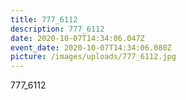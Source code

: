 ```yaml
---
title: 777_6112
description: 777_6112
date: 2020-10-07T14:34:06.047Z
event_date: 2020-10-07T14:34:06.080Z
picture: /images/uploads/777_6112.jpg
---
```

777_6112